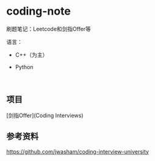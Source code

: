 # coding-note
刷题笔记：Leetcode和剑指Offer等

语言：

- C++（为主）

- Python

  ​

## 项目

[剑指Offer](Coding Interviews)





## 参考资料

https://github.com/jwasham/coding-interview-university

